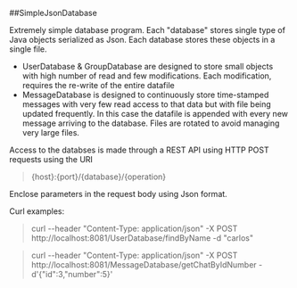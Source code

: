 ##SimpleJsonDatabase

Extremely simple database program. Each "database" stores single type of Java objects serialized as Json. Each database stores these objects in a single file.

- UserDatabase & GroupDatabase are designed to store small objects with high number of read and few modifications. Each modification, requires the re-write of the entire datafile
-  MessageDatabase is designed to continuously store time-stamped messages with very few read access to that data but with file being updated frequently. In this case the datafile is appended with every new message arriving to the database. Files are rotated to avoid managing very large files.


Access to the databses is made through a REST API using HTTP POST requests using the URI

> {host}:{port}/{database}/{operation}

Enclose parameters in the request body using Json format.

Curl examples:

> curl --header "Content-Type: application/json" -X POST http://localhost:8081/UserDatabase/findByName -d "carlos"

> curl --header "Content-Type: application/json" -X POST http://localhost:8081/MessageDatabase/getChatByIdNumber -d'{"id":3,"number":5}'
